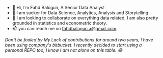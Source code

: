 - 👋 Hi, I’m Fahd Balogun, A Senior Data Analyst
- 👀 I am sucker for Data Science, Analytics, Analysis and Storytelling
- 💞️ I am looking to collaborate on everything data related, I am also pretty grounded in statistics and econometric theory.
- 📫 you can reach me on fahdbalogun.a@gmail.com


<i>Don't be fooled by My Lack of contributions for around two years, I have been using company's bitbucket. I recently decided to start using a personal REPO too, I know I am not alone on this table. 😄 </i>
<!---
fahdfortitude/fahdfortitude is a ✨ special ✨ repository because its `README.md` (this file) appears on your GitHub profile.
You can click the Preview link to take a look at your changes.
--->

